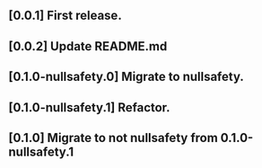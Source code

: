 ## [0.0.1] First release.

## [0.0.2] Update README.md

## [0.1.0-nullsafety.0] Migrate to nullsafety.
 
## [0.1.0-nullsafety.1] Refactor.
 
## [0.1.0] Migrate to not nullsafety from 0.1.0-nullsafety.1